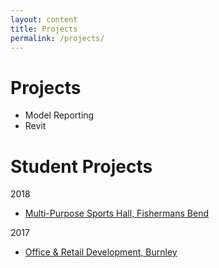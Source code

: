 ```yaml
---
layout: content
title: Projects
permalink: /projects/
---
```



# Projects
- Model Reporting 
- Revit


# Student Projects
2018
- [Multi-Purpose Sports Hall, Fishermans Bend]()

2017
- [Office & Retail Development, Burnley]()
